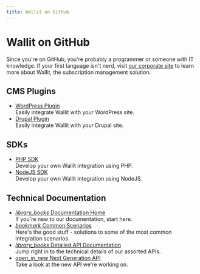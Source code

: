 ```yaml
---
title: Wallit on GitHub
---
```

# Wallit on GitHub

Since you're on GitHub, you're probably a programmer or someone with IT knowledge. If your first language isn't nerd, visit [our corporate site](https://wallit.io) to learn more about Wallit, the subscription management solution.

<div class="row">
  <div class="col m12 l6">
    <h2>CMS Plugins</h2>
    <ul>
      <li class="flow-text"><a href="https://github.com/wallit/wordpress-wallit"><i class="icon-wordpress medium"></i> WordPress Plugin</a><br />Easily integrate Wallit with your WordPress site.</li>
      <li class="flow-text"><a href="https://github.com/wallit/drupal-wallit"><i class="icon-drupal medium"></i> Drupal Plugin</a><br />Easily integrate Wallit with your Drupal site.</li>
    </ul>
    <h2>SDKs</h2>
    <ul>
      <li class="flow-text"><a href="https://github.com/wallit/wallit-php-sdk"><i class="icon-php medium"></i> PHP SDK</a><br />Develop your own Wallit integration using PHP.</li>
      <li class="flow-text"><a href="https://github.com/wallit/wallit-nodejs-sdk"><i class="icon-nodejs medium"></i> NodeJS SDK</a><br />Develop your own Wallit integration using NodeJS.</li>
    </ul>
  </div>
  <div class="col m12 l6">
    <h2>Technical Documentation</h2>
    <ul>
      <li class="flow-text"><a href="/documentation-home"><i class="material-icons medium">library_books</i> Documentation Home</a><br />If you're new to our documentation, start here.</li>
      <li class="flow-text"><a href="/common-scenarios"><i class="material-icons medium">bookmark</i> Common Scenarios</a><br />Here's the good stuff - solutions to some of the most common integration scenarios.</li>
      <li class="flow-text"><a href="/api"><i class="material-icons medium">library_books</i> Detailed API Documentation</a><br />Jump right in to the technical details of our assorted APIs.</li>
      <li class="flow-text"><a href="https://api.wallit.io/swagger/ui/index#/"><i class="material-icons medium">open_in_new</i> Next Generation API</a><br />Take a look at the new API we're working on.</li>
    </ul>
  </div>
</div>

